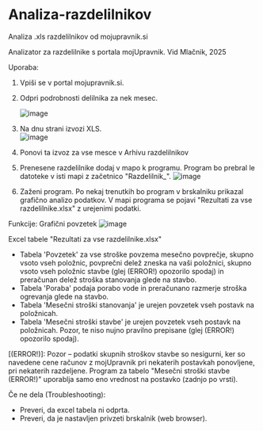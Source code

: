 # Analiza-razdelilnikov
Analiza .xls razdelilnikov od mojupravnik.si

Analizator za razdelilnike s portala mojUpravnik. 				Vid Mlačnik, 2025

Uporaba:
1.	Vpiši se v portal mojupravnik.si. 
2.	Odpri podrobnosti delilnika za nek mesec.

  	![image](https://github.com/user-attachments/assets/a8d01289-72bc-4977-a088-23a2292f7834)
3.	Na dnu strani izvozi XLS.  
    ![image](https://github.com/user-attachments/assets/b1b235eb-a131-48e9-8e35-e9668734ab9f)
4.	Ponovi ta izvoz za vse mesce v Arhivu razdelilnikov
5.	Prenesene razdelilnike dodaj v mapo k programu. Program bo prebral le datoteke v isti mapi z začetnico "Razdelilnik_".
    ![image](https://github.com/user-attachments/assets/67b3d1d8-31ac-4f7f-a42a-5bb8b0618ea5)
6.	Zaženi program. 
Po nekaj trenutkih bo program v brskalniku prikazal grafično analizo podatkov. 
V mapi programa se pojavi "Rezultati za vse razdelilnike.xlsx" z urejenimi podatki.




Funkcije:
Grafični povzetek 
![image](https://github.com/user-attachments/assets/7a29ac65-d80e-4b6b-b35c-f2c5ba218de3)

Excel tabele "Rezultati za vse razdelilnike.xlsx"
-	Tabela 'Povzetek' za vse stroške povzema mesečno povprečje, skupno vsoto vseh položnic, povprečni delež zneska na vaši položnici, skupno vsoto vseh položnic stavbe (glej (ERROR!) opozorilo spodaj) in preračunan delež stroška stanovanja glede na stavbo. 
-	Tabela 'Poraba' podaja porabo vode in preračunano razmerje stroška ogrevanja glede na stavbo.
-	Tabela 'Mesečni stroški stanovanja' je urejen povzetek vseh postavk na položnicah.
-	Tabela 'Mesečni stroški stavbe' je urejen povzetek vseh postavk na položnicah. Pozor, te niso nujno pravilno prepisane (glej (ERROR!) opozorilo spodaj).

[(ERROR!)]: Pozor – podatki skupnih stroškov stavbe so nesigurni, ker so navedene cene računov z mojUpravnik pri nekaterih postavkah ponovljene, pri nekaterih razdeljene. Program za tabelo "Mesečni stroški stavbe (ERROR!)" uporablja samo eno vrednost na postavko (zadnjo po vrsti).






Če ne dela (Troubleshooting): 
-	Preveri, da excel tabela ni odprta. 
-	Preveri, da je nastavljen privzeti brskalnik (web browser).
